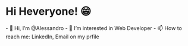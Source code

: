 <h1>Hi Heveryone! 😁</h1>
- 👋 Hi, I’m @Alessandro
- 👀 I’m interested in Web Developer
- 📫 How to reach me: LinkedIn, Email on my prfile

<!---
Alessandro9827/Alessandro9827 is a ✨ special ✨ repository because its `README.md` (this file) appears on your GitHub profile.
You can click the Preview link to take a look at your changes.
--->

